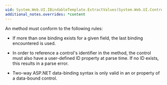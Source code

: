 ```yaml
---
uid: System.Web.UI.IBindableTemplate.ExtractValues(System.Web.UI.Control)
additional_notes.overrides: *content
---
```


<p>An <xref href="System.Web.UI.IBindableTemplate.ExtractValues(System.Web.UI.Control)"></xref> method must conform to the following rules:  
  
-   If more than one binding exists for a given field, the last binding encountered is used.  
  
-   In order to reference a control's identifier in the <xref href="System.Web.UI.IBindableTemplate.ExtractValues(System.Web.UI.Control)"></xref> method, the control must also have a user-defined ID property at parse time. If no ID exists, this results in a parse error.  
  
-   Two-way ASP.NET data-binding syntax is only valid in an <xref href="System.Web.UI.ITemplate"></xref> or <xref href="System.Web.UI.IBindableTemplate"></xref> property of a data-bound control.</p>


